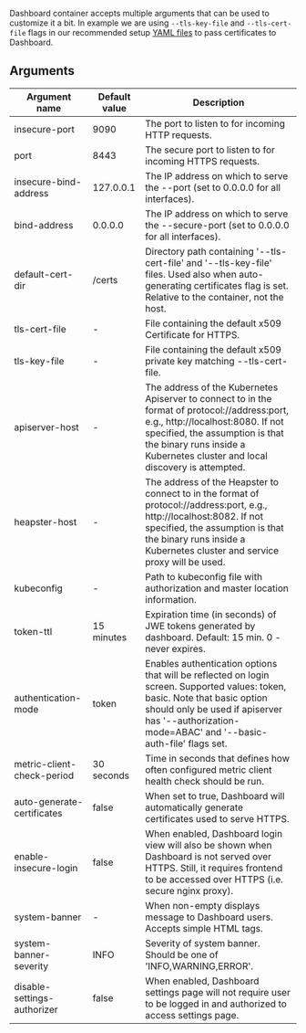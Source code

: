 Dashboard container accepts multiple arguments that can be used to customize it a bit. In example we are using `--tls-key-file` and `--tls-cert-file` flags in our recommended setup [YAML files](https://github.com/kubernetes/dashboard/blob/master/src/deploy/recommended/kubernetes-dashboard.yaml#L114) to pass certificates to Dashboard.

## Arguments

| Argument name               | Default value | Description                                                                                                                                                                                                                                         |
|-----------------------------|---------------|-----------------------------------------------------------------------------------------------------------------------------------------------------------------------------------------------------------------------------------------------------|
| insecure-port               | 9090          | The port to listen to for incoming HTTP requests.                                                                                                                                                                                                   |
| port                        | 8443          | The secure port to listen to for incoming HTTPS requests.                                                                                                                                                                                           |
| insecure-bind-address       | 127.0.0.1     | The IP address on which to serve the --port (set to 0.0.0.0 for all interfaces).                                                                                                                                                                    |
| bind-address                | 0.0.0.0       | The IP address on which to serve the --secure-port (set to 0.0.0.0 for all interfaces).                                                                                                                                                             |
| default-cert-dir            | /certs        | Directory path containing '--tls-cert-file' and '--tls-key-file' files. Used also when auto-generating certificates flag is set. Relative to the container, not the host.                                                                           |
| tls-cert-file               | -             | File containing the default x509 Certificate for HTTPS.                                                                                                                                                                                             |
| tls-key-file                | -             | File containing the default x509 private key matching --tls-cert-file.                                                                                                                                                                              |
| apiserver-host              | -             | The address of the Kubernetes Apiserver to connect to in the format of protocol://address:port, e.g., http://localhost:8080. If not specified, the assumption is that the binary runs inside a Kubernetes cluster and local discovery is attempted. |
| heapster-host               | -             | The address of the Heapster to connect to in the format of protocol://address:port, e.g., http://localhost:8082. If not specified, the assumption is that the binary runs inside a Kubernetes cluster and service proxy will be used.               |
| kubeconfig                  | -             | Path to kubeconfig file with authorization and master location information.                                                                                                                                                                         |
| token-ttl                   | 15 minutes    | Expiration time (in seconds) of JWE tokens generated by dashboard. Default: 15 min. 0 - never expires.                                                                                                                                              |
| authentication-mode         | token         | Enables authentication options that will be reflected on login screen. Supported values: token, basic. Note that basic option should only be used if apiserver has '--authorization-mode=ABAC' and '--basic-auth-file' flags set.                   |
| metric-client-check-period  | 30 seconds    | Time in seconds that defines how often configured metric client health check should be run.                                                                                                                                                         |
| auto-generate-certificates  | false         | When set to true, Dashboard will automatically generate certificates used to serve HTTPS.                                                                                                                                                           |
| enable-insecure-login       | false         | When enabled, Dashboard login view will also be shown when Dashboard is not served over HTTPS. Still, it requires frontend to be accessed over HTTPS (i.e. secure nginx proxy).                                                                     |
| system-banner               | -             | When non-empty displays message to Dashboard users. Accepts simple HTML tags.                                                                                                                                                                       |
| system-banner-severity      | INFO          | Severity of system banner. Should be one of 'INFO,WARNING,ERROR'.                                                                                                                                                                                   |
| disable-settings-authorizer | false         | When enabled, Dashboard settings page will not require user to be logged in and authorized to access settings page.                                                                                                                                 |                                                       